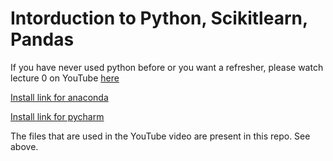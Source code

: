 # Intorduction to Python, Scikitlearn, Pandas

If you have never used python before or you want a refresher, please watch lecture 0 on YouTube [here](https://www.youtube.com/watch?v=qbW3NRM-cPY)

[Install link for anaconda](https://www.anaconda.com/products/distribution#macos)

[Install link for pycharm](https://www.jetbrains.com/pycharm/download/#section=mac)

The files that are used in the YouTube video are present in this repo. See above. 
